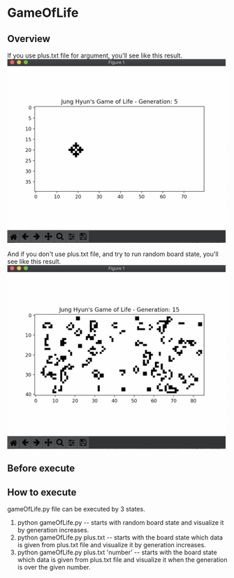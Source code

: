 # GameOfLife

## Overview
If you use plus.txt file for argument, you'll see like this result.
<img src="./image/gameOfLife1.png" width="500" height="420"></img>

And if you don't use plus.txt file, and try to run random board state, you'll see like this result.
<img src="./image/gameOfLife2.png" width="500" height="420"></img>

## Before execute


## How to execute
gameOfLife.py file can be executed by 3 states.

1. python gameOfLife.py -- starts with random board state and visualize it by generation increases.
2. python gameOfLife.py plus.txt -- starts with the board state which data is given from plus.txt file and visualize it by generation increases.
3. python gameOfLife.py plus.txt 'number' -- starts with the board state which data is given from plus.txt file and visualize it when the generation is over the given number.